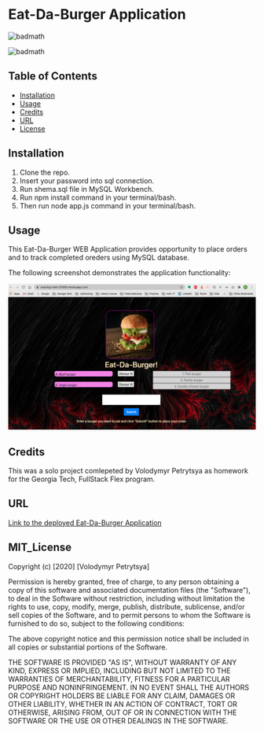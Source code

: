# Eat-Da-Burger Application

![badmath](https://img.shields.io/badge/EATda-burger-yellow)

![badmath](https://img.shields.io/badge/license-MIT-brightgreen)


## Table of Contents

* [Installation](#installation)
* [Usage](#usage)
* [Credits](#credits)
* [URL](#url)
* [License](#mit_license)

## Installation

1. Clone the repo.
2. Insert your password into sql connection.
3. Run shema.sql file in MySQL Workbench.
4. Run npm install command in your terminal/bash.
5. Then run node app.js command in your terminal/bash.

## Usage

This Eat-Da-Burger  WEB Application provides opportunity to place orders and to track completed oreders using MySQL database.  

The following screenshot demonstrates the application functionality:

![HomePage demo](./public/assets/img/homePage.png)



## Credits

This was a solo project comlepeted by Volodymyr Petrytsya as homework for the Georgia Tech, FullStack Flex program.

## URL

[Link to the deployed Eat-Da-Burger Application](https://evening-inlet-57489.herokuapp.com/)



## MIT_License 

Copyright (c) [2020] [Volodymyr Petrytsya]

Permission is hereby granted, free of charge, to any person obtaining a copy
of this software and associated documentation files (the "Software"), to deal
in the Software without restriction, including without limitation the rights
to use, copy, modify, merge, publish, distribute, sublicense, and/or sell
copies of the Software, and to permit persons to whom the Software is
furnished to do so, subject to the following conditions:

The above copyright notice and this permission notice shall be included in all
copies or substantial portions of the Software.

THE SOFTWARE IS PROVIDED "AS IS", WITHOUT WARRANTY OF ANY KIND, EXPRESS OR
IMPLIED, INCLUDING BUT NOT LIMITED TO THE WARRANTIES OF MERCHANTABILITY,
FITNESS FOR A PARTICULAR PURPOSE AND NONINFRINGEMENT. IN NO EVENT SHALL THE
AUTHORS OR COPYRIGHT HOLDERS BE LIABLE FOR ANY CLAIM, DAMAGES OR OTHER
LIABILITY, WHETHER IN AN ACTION OF CONTRACT, TORT OR OTHERWISE, ARISING FROM,
OUT OF OR IN CONNECTION WITH THE SOFTWARE OR THE USE OR OTHER DEALINGS IN THE
SOFTWARE.


 <!-- ## Contributing

If you would like to contribute to this project, please follow the [Contributor Covenant](https://www.contributor-covenant.org/) guidelines.  -->

